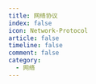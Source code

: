 ```yaml
---
title: 网络协议
index: false
icon: Network-Protocol
article: false
timeline: false
comment: false
category:
  - 网络
---
```


<div class="catalog-display-container">
  <Catalog hideHeading />
</div>
